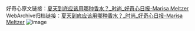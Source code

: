 好奇心原文链接：[夏天到底应该用哪种香水？_时尚_好奇心日报-Marisa Meltzer](https://www.qdaily.com/articles/11668.html)
WebArchive归档链接：[夏天到底应该用哪种香水？_时尚_好奇心日报-Marisa Meltzer](http://web.archive.org/web/20190623170859/https://www.qdaily.com/articles/11668.html)
![image](http://ww3.sinaimg.cn/large/007d5XDply1g3wagq9cqyj30u03m5hdt)